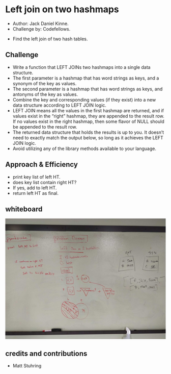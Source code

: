 # Left join on two hashmaps
- Author: Jack Daniel Kinne.
- Challenge by: Codefellows.
<!-- Short summary or background information -->
- Find the left join of two hash tables.

## Challenge
<!-- Description of the challenge -->
- Write a function that LEFT JOINs two hashmaps into a single data structure.
- The first parameter is a hashmap that has word strings as keys, and a synonym of the key as values.
- The second parameter is a hashmap that has word strings as keys, and antonyms of the key as values.
- Combine the key and corresponding values (if they exist) into a new data structure according to LEFT JOIN logic.
- LEFT JOIN means all the values in the first hashmap are returned, and if values exist in the “right” hashmap, they are appended to the result row. If no values exist in the right hashmap, then some flavor of NULL should be appended to the result row.
- The returned data structure that holds the results is up to you. It doesn’t need to exactly match the output below, so long as it achieves the LEFT JOIN logic.
- Avoid utilizing any of the library methods available to your language.
  
## Approach & Efficiency
- print key list of left HT.
- does key list contain right HT?
-  If yes, add to left HT.
- return left HT as final.

## whiteboard
![/assets/leftjoin.jpg](../assets/leftjoin.jpg)

## credits and contributions
- Matt Stuhring